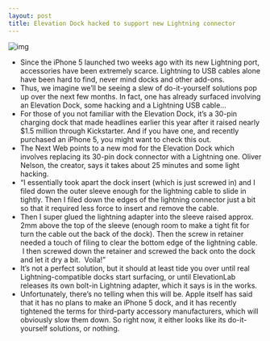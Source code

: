 ```yaml
---
layout: post
title: Elevation Dock hacked to support new Lightning connector
---
```

![img](http://media.idownloadblog.com/wp-content/uploads/2012/10/iphone-5-elevation-dock-mod.jpg)
* Since the iPhone 5 launched two weeks ago with its new Lightning port, accessories have been extremely scarce. Lightning to USB cables alone have been hard to find, never mind docks and other add-ons.
* Thus, we imagine we’ll be seeing a slew of do-it-yourself solutions pop up over the next few months. In fact, one has already surfaced involving an Elevation Dock, some hacking and a Lightning USB cable…
* For those of you not familiar with the Elevation Dock, it’s a 30-pin charging dock that made headlines earlier this year after it raised nearly $1.5 million through Kickstarter. And if you have one, and recently purchased an iPhone 5, you might want to check this out.
* The Next Web points to a new mod for the Elevation Dock which involves replacing its 30-pin dock connector with a Lightning one. Oliver Nelson, the creator, says it takes about 25 minutes and some light hacking.
* “I essentially took apart the dock insert (which is just screwed in) and I filed down the outer sleeve enough for the lightning cable to slide in tightly. Then I filed down the edges of the lightning connector just a bit so that it required less force to insert and remove the cable.
* Then I super glued the lightning adapter into the sleeve raised approx. 2mm above the top of the sleeve (enough room to make a tight fit for turn the cable out the back of the dock). Then the screw in retainer needed a touch of filing to clear the bottom edge of the lightning cable.  I then screwed down the retainer and screwed the back onto the dock and let it dry a bit.  Voila!”
* It’s not a perfect solution, but it should at least tide you over until real Lightning-compatible docks start surfacing, or until ElevationLab releases its own bolt-in Lightning adapter, which it says is in the works.
* Unfortunately, there’s no telling when this will be. Apple itself has said that it has no plans to make an iPhone 5 dock, and it has recently tightened the terms for third-party accessory manufacturers, which will obviously slow them down. So right now, it either looks like its do-it-yourself solutions, or nothing.

